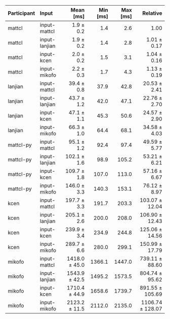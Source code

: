 | Participant | Input | Mean [ms] | Min [ms] | Max [ms] | Relative |
|:---|:---|---:|---:|---:|---:|
| mattcl | input-mattcl | 1.9 ± 0.2 | 1.4 | 2.6 | 1.00 |
| mattcl | input-lanjian | 1.9 ± 0.2 | 1.4 | 2.8 | 1.01 ± 0.17 |
| mattcl | input-kcen | 2.0 ± 0.2 | 1.5 | 3.1 | 1.04 ± 0.16 |
| mattcl | input-mikofo | 2.2 ± 0.3 | 1.7 | 4.3 | 1.13 ± 0.19 |
| lanjian | input-mattcl | 39.4 ± 0.8 | 37.9 | 42.8 | 20.53 ± 2.41 |
| lanjian | input-lanjian | 43.7 ± 1.2 | 42.0 | 47.1 | 22.76 ± 2.70 |
| lanjian | input-kcen | 47.1 ± 1.1 | 45.3 | 50.6 | 24.57 ± 2.90 |
| lanjian | input-mikofo | 66.3 ± 1.0 | 64.4 | 68.1 | 34.58 ± 4.03 |
| mattcl-py | input-mattcl | 95.1 ± 1.2 | 92.4 | 97.4 | 49.59 ± 5.77 |
| mattcl-py | input-lanjian | 102.1 ± 1.6 | 98.9 | 105.2 | 53.21 ± 6.21 |
| mattcl-py | input-kcen | 109.7 ± 1.8 | 107.0 | 113.0 | 57.16 ± 6.67 |
| mattcl-py | input-mikofo | 146.0 ± 3.3 | 140.3 | 153.1 | 76.12 ± 8.97 |
| kcen | input-mattcl | 197.7 ± 3.3 | 191.7 | 203.3 | 103.07 ± 12.04 |
| kcen | input-lanjian | 205.1 ± 2.6 | 200.0 | 208.0 | 106.90 ± 12.43 |
| kcen | input-kcen | 239.9 ± 3.4 | 234.9 | 244.8 | 125.06 ± 14.56 |
| kcen | input-mikofo | 289.7 ± 6.6 | 280.0 | 299.1 | 150.99 ± 17.79 |
| mikofo | input-mattcl | 1418.0 ± 45.0 | 1366.1 | 1447.0 | 739.11 ± 88.60 |
| mikofo | input-lanjian | 1543.9 ± 42.5 | 1495.2 | 1573.5 | 804.74 ± 95.62 |
| mikofo | input-kcen | 1710.4 ± 44.9 | 1658.6 | 1739.7 | 891.55 ± 105.69 |
| mikofo | input-mikofo | 2123.2 ± 11.5 | 2112.0 | 2135.0 | 1106.74 ± 128.07 |
